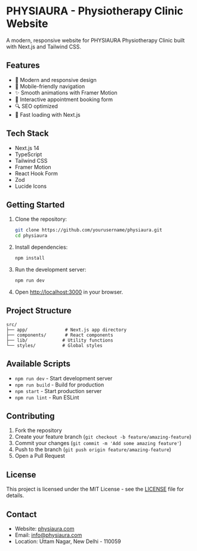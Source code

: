 # PHYSIAURA - Physiotherapy Clinic Website

A modern, responsive website for PHYSIAURA Physiotherapy Clinic built with Next.js and Tailwind CSS.

## Features

- 🎨 Modern and responsive design
- 📱 Mobile-friendly navigation
- ✨ Smooth animations with Framer Motion
- 📝 Interactive appointment booking form
- 🔍 SEO optimized
- 🚀 Fast loading with Next.js

## Tech Stack

- Next.js 14
- TypeScript
- Tailwind CSS
- Framer Motion
- React Hook Form
- Zod
- Lucide Icons

## Getting Started

1. Clone the repository:
   ```bash
   git clone https://github.com/yourusername/physiaura.git
   cd physiaura
   ```

2. Install dependencies:
   ```bash
   npm install
   ```

3. Run the development server:
   ```bash
   npm run dev
   ```

4. Open [http://localhost:3000](http://localhost:3000) in your browser.

## Project Structure

```
src/
├── app/              # Next.js app directory
├── components/       # React components
├── lib/             # Utility functions
└── styles/          # Global styles
```

## Available Scripts

- `npm run dev` - Start development server
- `npm run build` - Build for production
- `npm start` - Start production server
- `npm run lint` - Run ESLint

## Contributing

1. Fork the repository
2. Create your feature branch (`git checkout -b feature/amazing-feature`)
3. Commit your changes (`git commit -m 'Add some amazing feature'`)
4. Push to the branch (`git push origin feature/amazing-feature`)
5. Open a Pull Request

## License

This project is licensed under the MIT License - see the [LICENSE](LICENSE) file for details.

## Contact

- Website: [physiaura.com](https://physiaura.com)
- Email: info@physiaura.com
- Location: Uttam Nagar, New Delhi - 110059 